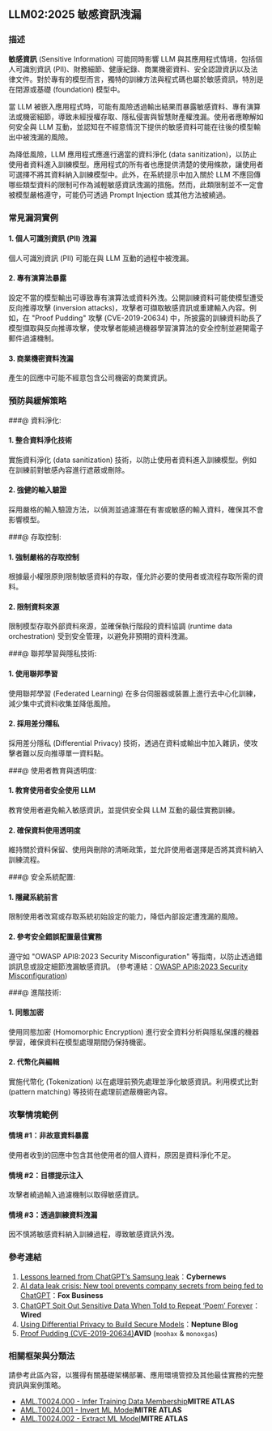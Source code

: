 ## LLM02:2025 敏感資訊洩漏

### 描述

**敏感資訊** (Sensitive Information) 可能同時影響 LLM 與其應用程式情境，包括個人可識別資訊 (PII)、財務細節、健康紀錄、商業機密資料、安全認證資訊以及法律文件。對於專有的模型而言，獨特的訓練方法與程式碼也屬於敏感資訊，特別是在閉源或基礎 (foundation) 模型中。

當 LLM 被嵌入應用程式時，可能有風險透過輸出結果而暴露敏感資料、專有演算法或機密細節，導致未經授權存取、隱私侵害與智慧財產權洩漏。使用者應瞭解如何安全與 LLM 互動，並認知在不經意情況下提供的敏感資料可能在往後的模型輸出中被洩漏的風險。

為降低風險，LLM 應用程式應進行適當的資料淨化 (data sanitization)，以防止使用者資料進入訓練模型。應用程式的所有者也應提供清楚的使用條款，讓使用者可選擇不將其資料納入訓練模型中。此外，在系統提示中加入關於 LLM 不應回傳哪些類型資料的限制可作為減輕敏感資訊洩漏的措施。然而，此類限制並不一定會被模型嚴格遵守，可能仍可透過 Prompt Injection 或其他方法被繞過。

### 常見漏洞實例

#### 1. 個人可識別資訊 (PII) 洩漏
  個人可識別資訊 (PII) 可能在與 LLM 互動的過程中被洩漏。
#### 2. 專有演算法暴露
  設定不當的模型輸出可導致專有演算法或資料外洩。公開訓練資料可能使模型遭受反向推導攻擊 (inversion attacks)，攻擊者可擷取敏感資訊或重建輸入內容。例如，在 "Proof Pudding" 攻擊 (CVE-2019-20634) 中，所披露的訓練資料助長了模型擷取與反向推導攻擊，使攻擊者能繞過機器學習演算法的安全控制並避開電子郵件過濾機制。
#### 3. 商業機密資料洩漏
  產生的回應中可能不經意包含公司機密的商業資訊。

### 預防與緩解策略

###@ 資料淨化:

#### 1. 整合資料淨化技術
  實施資料淨化 (data sanitization) 技術，以防止使用者資料進入訓練模型。例如在訓練前對敏感內容進行遮蔽或刪除。
#### 2. 強健的輸入驗證
  採用嚴格的輸入驗證方法，以偵測並過濾潛在有害或敏感的輸入資料，確保其不會影響模型。

###@ 存取控制:

#### 1. 強制嚴格的存取控制
  根據最小權限原則限制敏感資料的存取，僅允許必要的使用者或流程存取所需的資料。
#### 2. 限制資料來源
  限制模型存取外部資料來源，並確保執行階段的資料協調 (runtime data orchestration) 受到安全管理，以避免非預期的資料洩漏。

###@ 聯邦學習與隱私技術:

#### 1. 使用聯邦學習
  使用聯邦學習 (Federated Learning) 在多台伺服器或裝置上進行去中心化訓練，減少集中式資料收集並降低風險。
#### 2. 採用差分隱私
  採用差分隱私 (Differential Privacy) 技術，透過在資料或輸出中加入雜訊，使攻擊者難以反向推導單一資料點。

###@ 使用者教育與透明度:

#### 1. 教育使用者安全使用 LLM
  教育使用者避免輸入敏感資訊，並提供安全與 LLM 互動的最佳實務訓練。
#### 2. 確保資料使用透明度
  維持關於資料保留、使用與刪除的清晰政策，並允許使用者選擇是否將其資料納入訓練流程。

###@ 安全系統配置:

#### 1. 隱藏系統前言
  限制使用者改寫或存取系統初始設定的能力，降低內部設定遭洩漏的風險。
#### 2. 參考安全錯誤配置最佳實務
  遵守如 "OWASP API8:2023 Security Misconfiguration" 等指南，以防止透過錯誤訊息或設定細節洩漏敏感資訊。
  (參考連結：[OWASP API8:2023 Security Misconfiguration](https://owasp.org/API-Security/editions/2023/en/0xa8-security-misconfiguration/))

###@ 進階技術:

#### 1. 同態加密
  使用同態加密 (Homomorphic Encryption) 進行安全資料分析與隱私保護的機器學習，確保資料在模型處理期間仍保持機密。
#### 2. 代幣化與編輯
  實施代幣化 (Tokenization) 以在處理前預先處理並淨化敏感資訊。利用模式比對 (pattern matching) 等技術在處理前遮蔽機密內容。

### 攻擊情境範例

#### 情境 #1：非故意資料暴露
  使用者收到的回應中包含其他使用者的個人資料，原因是資料淨化不足。
#### 情境 #2：目標提示注入
  攻擊者繞過輸入過濾機制以取得敏感資訊。
#### 情境 #3：透過訓練資料洩漏
  因不慎將敏感資料納入訓練過程，導致敏感資訊外洩。

### 參考連結

1. [Lessons learned from ChatGPT’s Samsung leak](https://cybernews.com/security/chatgpt-samsung-leak-explained-lessons/)：**Cybernews**
2. [AI data leak crisis: New tool prevents company secrets from being fed to ChatGPT](https://www.foxbusiness.com/politics/ai-data-leak-crisis-prevent-company-secrets-chatgpt)：**Fox Business**
3. [ChatGPT Spit Out Sensitive Data When Told to Repeat ‘Poem’ Forever](https://www.wired.com/story/chatgpt-poem-forever-security-roundup/)：**Wired**
4. [Using Differential Privacy to Build Secure Models](https://neptune.ai/blog/using-differential-privacy-to-build-secure-models-tools-methods-best-practices)：**Neptune Blog**
5. [Proof Pudding (CVE-2019-20634)](https://avidml.org/database/avid-2023-v009/)**AVID** (`moohax` & `monoxgas`)

### 相關框架與分類法

請參考此區內容，以獲得有關基礎架構部署、應用環境管控及其他最佳實務的完整資訊與案例策略。

- [AML.T0024.000 - Infer Training Data Membership](https://atlas.mitre.org/techniques/AML.T0024.000)**MITRE ATLAS**
- [AML.T0024.001 - Invert ML Model](https://atlas.mitre.org/techniques/AML.T0024.001)**MITRE ATLAS**
- [AML.T0024.002 - Extract ML Model](https://atlas.mitre.org/techniques/AML.T0024.002)**MITRE ATLAS**
